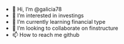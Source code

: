 - 👋 Hi, I’m @galicia78
- 👀 I’m interested in investings
- 🌱 I’m currently learning financial type
- 💞️ I’m looking to collaborate on finstructure
- 📫 How to reach me github

<!---
galicia78/galicia78 is a ✨ special ✨ repository because its `README.md` (this file) appears on your GitHub profile.
You can click the Preview link to take a look at your changes.
--->
